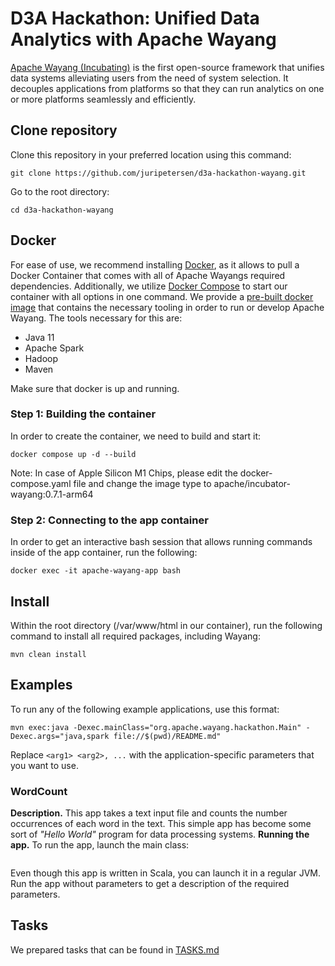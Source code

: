 # D3A Hackathon: Unified Data Analytics with Apache Wayang

[Apache Wayang (Incubating)](https://wayang.apache.org/) is the first
open-source framework that unifies data systems alleviating users from
the need of system selection. It decouples applications from platforms
so that they can run analytics on one or more platforms seamlessly and
efficiently.

## Clone repository
Clone this repository in your preferred location using this command:
```shell
git clone https://github.com/juripetersen/d3a-hackathon-wayang.git
```
Go to the root directory:
```shell
cd d3a-hackathon-wayang
```

## Docker
For ease of use, we recommend installing
[Docker](https://www.docker.com/products/docker-desktop/), as it allows
to pull a Docker Container that comes with all of Apache Wayangs
required dependencies. Additionally, we utilize
[Docker Compose](https://docs.docker.com/compose/install/) to start our
container with all options in one command.
We provide a [pre-built docker image](https://hub.docker.com/r/apache/incubator-wayang)
that contains the necessary tooling in order to run or develop Apache Wayang.
The tools necessary for this are:
- Java 11
- Apache Spark
- Hadoop
- Maven

Make sure that docker is up and running.

### Step 1: Building the container
In order to create the container, we need to build and start it:

```shell
docker compose up -d --build
```
Note: In case of Apple Silicon M1 Chips, please edit the docker-compose.yaml file and change the image type to apache/incubator-wayang:0.7.1-arm64

### Step 2: Connecting to the app container

In order to get an interactive bash session that allows running commands
inside of the app container, run the following:

```shell
docker exec -it apache-wayang-app bash
```

## Install
Within the root directory (/var/www/html in our container),
run the following command to install all required packages, including Wayang:

```shell
mvn clean install
```

## Examples
To run any of the following example applications, use this format:

```shell
mvn exec:java -Dexec.mainClass="org.apache.wayang.hackathon.Main" -Dexec.args="java,spark file://$(pwd)/README.md"
```

Replace `<arg1> <arg2>, ...` with the application-specific parameters that you want to use.

### WordCount
**Description.** This app takes a text input file and counts the number occurrences of each word in the text. This simple app has become some sort of _"Hello World"_ program for data processing systems.
**Running the app.** To run the app, launch the main class:

```shell

```
Even though this app is written in Scala, you can launch it in a regular JVM. Run the app without parameters to get a description of the required parameters.

## Tasks
We prepared tasks that can be found in [TASKS.md](TASKS.md)

